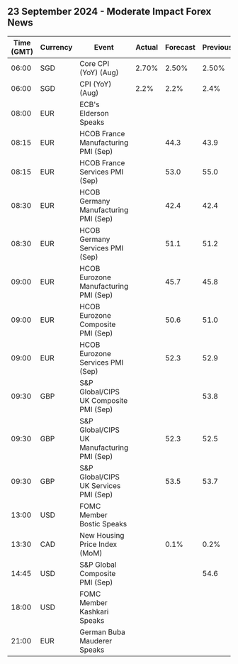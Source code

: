 ## 23 September 2024 - Moderate Impact Forex News

| Time (GMT) | Currency | Event | Actual | Forecast | Previous |
|------|----------|-------|--------|----------|----------|
| 06:00 | SGD | Core CPI (YoY) (Aug) | 2.70% | 2.50% | 2.50% |
| 06:00 | SGD | CPI (YoY) (Aug) | 2.2% | 2.2% | 2.4% |
| 08:00 | EUR | ECB's Elderson Speaks |  |  |  |
| 08:15 | EUR | HCOB France Manufacturing PMI (Sep) |  | 44.3 | 43.9 |
| 08:15 | EUR | HCOB France Services PMI (Sep) |  | 53.0 | 55.0 |
| 08:30 | EUR | HCOB Germany Manufacturing PMI (Sep) |  | 42.4 | 42.4 |
| 08:30 | EUR | HCOB Germany Services PMI (Sep) |  | 51.1 | 51.2 |
| 09:00 | EUR | HCOB Eurozone Manufacturing PMI (Sep) |  | 45.7 | 45.8 |
| 09:00 | EUR | HCOB Eurozone Composite PMI (Sep) |  | 50.6 | 51.0 |
| 09:00 | EUR | HCOB Eurozone Services PMI (Sep) |  | 52.3 | 52.9 |
| 09:30 | GBP | S&P Global/CIPS UK Composite PMI (Sep) |  |  | 53.8 |
| 09:30 | GBP | S&P Global/CIPS UK Manufacturing PMI (Sep) |  | 52.3 | 52.5 |
| 09:30 | GBP | S&P Global/CIPS UK Services PMI (Sep) |  | 53.5 | 53.7 |
| 13:00 | USD | FOMC Member Bostic Speaks |  |  |  |
| 13:30 | CAD | New Housing Price Index (MoM) |  | 0.1% | 0.2% |
| 14:45 | USD | S&P Global Composite PMI (Sep) |  |  | 54.6 |
| 18:00 | USD | FOMC Member Kashkari Speaks |  |  |  |
| 21:00 | EUR | German Buba Mauderer Speaks |  |  |  |
